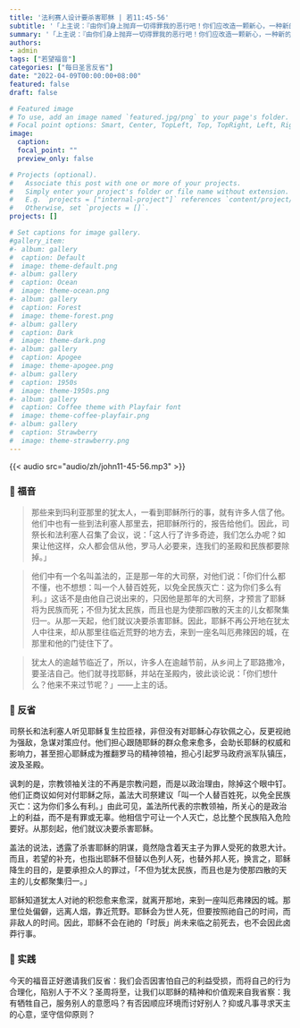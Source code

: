 ```yaml
---
title: '法利赛人设计要杀害耶稣 | 若11:45-56'
subtitle: '「上主说：『由你们身上抛弃一切得罪我的恶行吧！你们应改造一颗新心，一种新的精神！』」'
summary: '「上主说：『由你们身上抛弃一切得罪我的恶行吧！你们应改造一颗新心，一种新的精神！』」'
authors:
- admin
tags: ["若望福音"]
categories: ["每日圣言反省"]
date: "2022-04-09T00:00:00+08:00"
featured: false
draft: false

# Featured image
# To use, add an image named `featured.jpg/png` to your page's folder.
# Focal point options: Smart, Center, TopLeft, Top, TopRight, Left, Right, BottomLeft, Bottom, BottomRight
image:
  caption:
  focal_point: ""
  preview_only: false

# Projects (optional).
#   Associate this post with one or more of your projects.
#   Simply enter your project's folder or file name without extension.
#   E.g. `projects = ["internal-project"]` references `content/project/deep-learning/index.md`.
#   Otherwise, set `projects = []`.
projects: []

# Set captions for image gallery.
#gallery_item:
#- album: gallery
#  caption: Default
#  image: theme-default.png
#- album: gallery
#  caption: Ocean
#  image: theme-ocean.png
#- album: gallery
#  caption: Forest
#  image: theme-forest.png
#- album: gallery
#  caption: Dark
#  image: theme-dark.png
#- album: gallery
#  caption: Apogee
#  image: theme-apogee.png
#- album: gallery
#  caption: 1950s
#  image: theme-1950s.png
#- album: gallery
#  caption: Coffee theme with Playfair font
#  image: theme-coffee-playfair.png
#- album: gallery
#  caption: Strawberry
#  image: theme-strawberry.png
---
```


{{< audio src="audio/zh/john11-45-56.mp3" >}}

### :love_letter: 福音
> 那些来到玛利亚那里的犹太人，一看到耶稣所行的事，就有许多人信了他。他们中也有一些到法利塞人那里去，把耶稣所行的，报告给他们。因此，司祭长和法利塞人召集了会议，说：「这人行了许多奇迹，我们怎么办呢？如果让他这样，众人都会信从他，罗马人必要来，连我们的圣殿和民族都要除掉。」

> 他们中有一个名叫盖法的，正是那一年的大司祭，对他们说：「你们什么都不懂，也不想想：叫一个人替百姓死，以免全民族灭亡：这为你们多么有利。」这话不是由他自己说出来的，只因他是那年的大司祭，才预言了耶稣将为民族而死；不但为犹太民族，而且也是为使那四散的天主的儿女都聚集归一。从那一天起，他们就议决要杀害耶稣。因此，耶稣不再公开地在犹太人中往来，却从那里往临近荒野的地方去，来到一座名叫厄弗辣因的城，在那里和他的门徒住下了。

> 犹太人的逾越节临近了，所以，许多人在逾越节前，从乡间上了耶路撒冷，要圣洁自己。他们就寻找耶稣，并站在圣殿内，彼此谈论说：「你们想什么？他来不来过节呢？」——上主的话。

### :speech_balloon: 反省
司祭长和法利塞人听见耶稣复生拉匝禄，非但没有对耶稣心存钦佩之心，反更视祂为强敌，急谋对策应付。他们担心跟随耶稣的群众愈来愈多，会助长耶稣的权威和影响力，甚至担心耶稣成为推翻罗马的精神领袖，担心引起罗马政府派军队镇压，波及圣殿。

讽刺的是，宗教领袖关注的不再是宗教问题，而是以政治理由，除掉这个眼中钉。他们正商议如何对付耶稣之际，盖法大司祭建议「叫一个人替百姓死，以免全民族灭亡：这为你们多么有利。」由此可见，盖法所代表的宗教领袖，所关心的是政治上的利益，而不是有罪或无辜。他相信宁可让一个人灭亡，总比整个民族陷入危险要好。从那刻起，他们就议决要杀害耶稣。

盖法的说法，透露了杀害耶稣的阴谋，竟然隐含着天主子为罪人受死的救恩大计。而且，若望的补充，也指出耶稣不但替以色列人死，也替外邦人死，换言之，耶稣降生的目的，是要承担众人的罪过，「不但为犹太民族，而且也是为使那四散的天主的儿女都聚集归一。」

耶稣知道犹太人对祂的积怨愈来愈深，就离开那地，来到一座叫厄弗辣因的城。那里位处偏僻，远离人烟，靠近荒野。耶稣会为世人死，但要按照祂自己的时间，而非敌人的时间。因此，耶稣不会在祂的「时辰」尚未来临之前死去，也不会因此卤莽行事。

### :runner: 实践
今天的福音正好邀请我们反省：我们会否因害怕自己的利益受损，而将自己的行为合理化，陷别人于不义？圣周将至，让我们以耶稣的精神和价值观来自我省察：我有牺牲自己，服务别人的意愿吗？有否因顺应环境而讨好别人？抑或凡事寻求天主的心意，坚守信仰原则？
